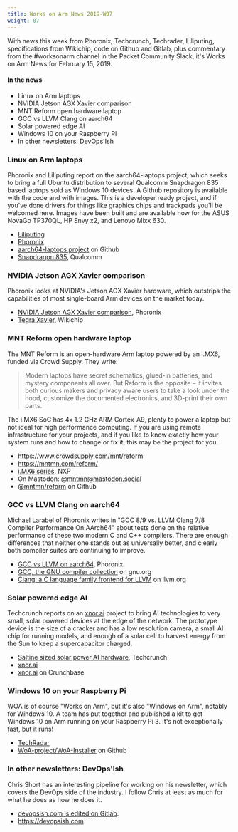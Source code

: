 ```yaml
---
title: Works on Arm News 2019-W07
weight: 07
---
```


With news this week from Phoronix, Techcrunch, Techrader, Liliputing, 
specifications from Wikichip, code on Github and Gitlab, 
plus commentary from the #worksonarm channel in the Packet Community 
Slack, it's Works on Arm News for February 15, 2019.

#### In the news

* Linux on Arm laptops
* NVIDIA Jetson AGX Xavier comparison
* MNT Reform open hardware laptop
* GCC vs LLVM Clang on aarch64
* Solar powered edge AI
* Windows 10 on your Raspberry Pi
* In other newsletters: DevOps'Ish

### Linux on Arm laptops

Phoronix and Liliputing report on the aarch64-laptops project, which seeks to bring
a full Ubuntu distribution to several Qualcomm Snapdragon 835 based
laptops sold as Windows 10 devices. A Github repository is available
with the code and with images. This is a developer ready project, and
if you've done drivers for things like graphics chips and trackpads
you'll be welcomed here.  Images have been built and are available
now for the ASUS NovaGo TP370QL, HP Envy x2, and Lenovo Mixx 630.

* [Liliputing](https://liliputing.com/2019/02/now-you-can-run-linux-on-some-arm-laptops-designed-for-windows-10-on-arm.html)
* [Phoronix](https://www.phoronix.com/scan.php?page=news_item&px=Linux-On-The-Win-Arm-Laptops)
* [aarch64-laptops project](https://github.com/aarch64-laptops) on Github 
* [Snapdragon 835](https://www.qualcomm.com/products/snapdragon-835-mobile-platform), Qualcomm

### NVIDIA Jetson AGX Xavier comparison

Phoronix looks at NVIDIA's Jetson AGX Xavier hardware, which 
outstrips the capabilities of most single-board Arm devices
on the market today.

* [NVIDIA Jetson AGX Xavier comparison](https://www.phoronix.com/scan.php?page=article&item=nvidia-xavier-carmel&num=1), Phoronix
* [Tegra Xavier](https://en.wikichip.org/wiki/nvidia/tegra/xavier), Wikichip

### MNT Reform open hardware laptop

The MNT Reform is an open-hardware Arm laptop powered by an i.MX6,
funded via Crowd Supply. They write:

> Modern laptops have secret schematics, glued-in batteries, and
mystery components all over. But Reform is the opposite – it invites
both curious makers and privacy aware users to take a look under
the hood, customize the documented electronics, and 3D-print their
own parts.

The i.MX6 SoC has 4x 1.2 GHz ARM Cortex-A9, plenty to power a laptop
but not ideal for high performance computing. If you are using 
remote infrastructure for your projects, and if you like to know
exactly how your system runs and how to change or fix it, this may
be the project for you.

* https://www.crowdsupply.com/mnt/reform
* https://mntmn.com/reform/
* [i.MX6 series](https://www.nxp.com/products/processors-and-microcontrollers/arm-based-processors-and-mcus/i.mx-applications-processors/i.mx-6-processors:IMX6X_SERIES), NXP
* On Mastodon: [@mntmn@mastodon.social](https://mastodon.social/@mntmn)
* [@mntmn/reform](https://github.com/mntmn/reform) on Github

### GCC vs LLVM Clang on aarch64

Michael Larabel of Phoronix writes in 
"GCC 8/9 vs. LLVM Clang 7/8 Compiler Performance On AArch64"
about tests done on the relative performance of these two
modern C and C++ compilers. There are enough differences
that neither one stands out as universally better, and 
clearly both compiler suites are continuing to improve.

* [GCC vs LLVM on aarch64](https://www.phoronix.com/scan.php?page=article&item=gcc9-clang8-aarch64&num=1), Phoronix
* [GCC, the GNU compiler collection](https://gcc.gnu.org/) on gnu.org
* [Clang: a C language family frontend for LLVM](https://clang.llvm.org/) on llvm.org

### Solar powered edge AI

Techcrunch reports on an [xnor.ai](https://www.xnor.ai/) project to
bring AI technologies to very small, solar powered devices at the edge
of the network. The prototype device is the size of a cracker and has
a low resolution camera, a small AI chip for running models, and enough
of a solar cell to harvest energy from the Sun to keep a supercapacitor
charged.

* [Saltine sized solar power AI hardware](https://techcrunch.com/2019/02/13/xnors-saltine-sized-solar-powered-ai-hardware-redefines-the-edge/), Techcrunch
* [xnor.ai](https://xnor.ai)
* [xnor.ai](https://www.crunchbase.com/organization/xnor-ai) on Crunchbase

### Windows 10 on your Raspberry Pi

WOA is of course "Works on Arm", but it's also "Windows on Arm", notably
for Windows 10. A team has put together and published a kit
to get Windows 10 on Arm running on your Raspberry Pi 3. It's not exceptionally
fast, but it runs!

* [TechRadar](https://www.techradar.com/news/windows-10-on-arm-will-run-on-your-raspberry-pi-3)
* [WoA-project/WoA-Installer](https://github.com/WoA-project/WoA-Installer/blob/master/Docs/Raspberry.md) on Github

### In other newsletters: DevOps'Ish

Chris Short has an interesting pipeline for working on his newsletter,
which covers the DevOps side of the industry. I follow Chris at least
as much for what he does as how he does it.

* [devopsish.com is edited on Gitlab](https://gitlab.com/chrisshort/devopsish.com). 
* https://devopsish.com


